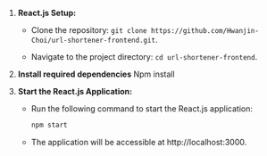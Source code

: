 1. **React.js Setup:**
   - Clone the repository: `git clone https://github.com/Hwanjin-Choi/url-shortener-frontend.git`.

   - Navigate to the project directory: `cd url-shortener-frontend`.

2. **Install required dependencies**
Npm install

3. **Start the React.js Application:**
   - Run the following command to start the React.js application:

     ```bash
     npm start
     ```

   - The application will be accessible at http://localhost:3000.


